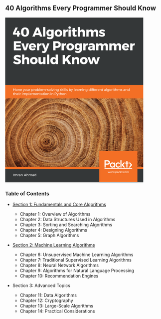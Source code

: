 ## 40 Algorithms Every Programmer Should Know
<img src="../imgs/40Algoritmos.PNG" alt="40 Algoritmos" />

### Table of Contents

- [Section 1: Fundamentals and Core Algorithms](Section_1_Fundamentals/)

    - Chapter 1: Overview of Algorithms
    - Chapter 2: Data Structures Used in Algorithms
    - Chapter 3: Sorting and Searching Algorithms
    - Chapter 4: Designing Algorithms
    - Chapter 5: Graph Algorithms

- [Section 2: Machine Learning Algorithms](Section_2_Machine_Learning/)
    - Chapter 6: Unsupervised Machine Learning Algorithms
    - Chapter 7: Traditional Supervised Learning Algorithms
    - Chapter 8: Neural Network Algorithms
    - Chapter 9: Algorithms for Natural Language Processing
    - Chapter 10: Recommendation Engines 

- Section 3: Advanced Topics
    - Chapter 11: Data Algorithms
    - Chapter 12: Cryptography
    - Chapter 13: Large-Scale Algorithms
    - Chapter 14: Practical Considerations
